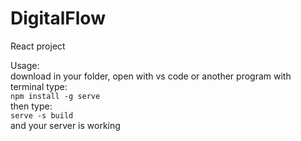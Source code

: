 # DigitalFlow
React project

Usage:
<br>
download in your folder,
open with vs code or another program with terminal type:
<br>
``npm install -g serve``
<br>
then type:
<br>
``serve -s build``
<br>
and your server is working

